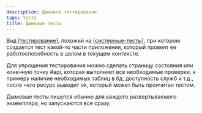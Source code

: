 ```yaml
---
description: Дымовое тестирование
tags: tests
title: Дымовые тесты
---
```

Вид [[тестирование]], похожий на [[системные-тесты]], при котором создается тест какой-то части приложения, который провеят ее работоспособность в целом в текущем контексте.

Для упрощения тестирования можно сделать страницу состояния или конечную точку #api, которая выполняет все необходимые проверки, к примеру наличие необходимых таблиц в бд, доступность служб и т.д., после чего ресурс выводит ok, который может быть проичитан тестом.

Дымовые тесты пишутся обычно для каждого развертываемого экземпляра, но запускаются все сразу.

[//begin]: # "Autogenerated link references for markdown compatibility"
[тестирование]: ../lists/тестирование "Основные принципы тестровния"
[системные-тесты]: системные-тесты "Системные тесты"
[//end]: # "Autogenerated link references"